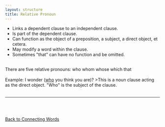 ```yaml
---
layout: structure
title: Relative Pronoun
---
```

* Links a dependent clause to an independent clause.  
* Is part of the dependent clause.   
* Can function as the object of a preposition, a subject, a direct object, et cetera.
* May modify a word within the clause.
* Sometimes "that" can have no function and be omitted.

<br/> 
There are five relative pronouns:  
 who  
 whom  
 whose  
 which  
 that  
<br/>
<br/>
Example: I wonder (<ins>who</ins> you think you are)?
>This is a noun clause acting as the direct object.   
"Who" is the subject of the clause.   

<br/>
<br/>

---

<br/>
<br/>

[Back to Connecting Words]({{site.baseurl}}/structures/connecting-words)